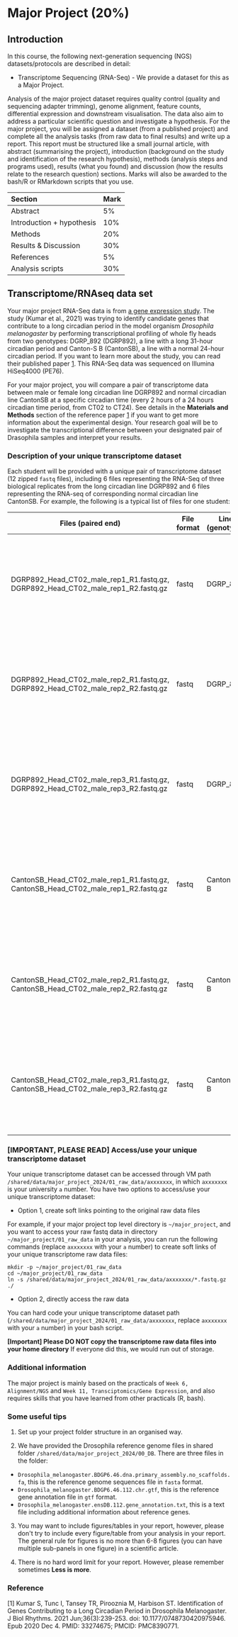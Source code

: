 # Major Project (20%)

## Introduction

In this course, the following next-generation sequencing (NGS) datasets/protocols are described in detail:

- Transcriptome Sequencing (RNA-Seq) - We provide a dataset for this as a Major Project. 

Analysis of the major project dataset requires quality control (quality and sequencing adapter trimming), genome alignment, feature counts, differential expression and downstream visualisation. The data also aim to address a particular scientific question and investigate a hypothesis. For the major project, you will be assigned a dataset (from a published project) and complete all the analysis tasks (from raw data to final results) and write up a report. This report must be structured like a small journal article, with abstract (summarising the project), introduction (background on the study and identification of the research hypothesis), methods (analysis steps and programs used), results (what you found) and discussion (how the results relate to the research question) sections. Marks will also be awarded to the bash/R or RMarkdown scripts that you use.

|Section                    |Mark |
|:--------------------------|:----|
|Abstract                   |5%   |
|Introduction + hypothesis  |10%  |
|Methods                    |20%  |
|Results & Discussion       |30%  |
|References                 |5%   |
|Analysis scripts           |30%  |

## Transcriptome/RNAseq data set

Your major project RNA-Seq data is from [a gene expression study](https://www.ncbi.nlm.nih.gov/geo/query/acc.cgi?acc=GSE155018). The study (Kumar et al., 2021) was trying to identify candidate genes that contribute to a long circadian period in the model organism *Drosophila melanogaster* by performing transcriptional profiling of whole fly heads from two genotypes: DGRP_892 (DGRP892), a line with a long 31-hour circadian period and Canton-S B (CantonSB), a line with a normal 24-hour circadian period. If you want to learn more about the study, you can read their published paper [1](https://www.ncbi.nlm.nih.gov/pmc/articles/PMC8390771/). This RNA-Seq data was sequenced on Illumina HiSeq4000 (PE76). 


For your major project, you will compare a pair of transcriptome data between male or female long circadian line DGRP892 and normal circadian line CantonSB at a specific circadian time (every 2 hours of a 24 hours circadian time period, from CT02 to CT24). See details in the **Materials and Methods** section of the reference paper [1](https://www.ncbi.nlm.nih.gov/pmc/articles/PMC8390771/) if you want to get more information about the experimental design. Your research goal will be to investigate the transcriptional difference between your designated pair of Drasophila samples and interpret your results. 

### Description of your unique transcriptome dataset

Each student will be provided with a unique pair of transcriptome dataset (12 zipped `fastq` files), including 6 files representing the RNA-Seq of three biological replicates from the long circadian line DGRP892 and 6 files representing the RNA-seq of corresponding normal circadian line CantonSB. For example, the following is a typical list of files for one student:

| Files (paired end)                                                                 | File format | Line (genotype) | Tissue | Circadian time | Sex  | Description of files                                                                               |
|------------------------------------------------------------------------------------|-------------|-----------------|--------|----------------|------|----------------------------------------------------------------------------------------------------|
| DGRP892_Head_CT02_male_rep1_R1.fastq.gz, DGRP892_Head_CT02_male_rep1_R2.fastq.gz   | fastq       | DGRP_892        | Head   | CT02           | male | Biological replicate 1 (rep1) of long circadian line DGRP_892 at 2 hours circadian time (CT02)     |
| DGRP892_Head_CT02_male_rep2_R1.fastq.gz, DGRP892_Head_CT02_male_rep2_R2.fastq.gz   | fastq       | DGRP_892        | Head   | CT02           | male | Biological replicate 2 (rep2) of long circadian line DGRP_892 at 2 hours circadian time (CT02)     |
| DGRP892_Head_CT02_male_rep3_R1.fastq.gz, DGRP892_Head_CT02_male_rep3_R2.fastq.gz   | fastq       | DGRP_892        | Head   | CT02           | male | Biological replicate 3 (rep3) of long circadian line DGRP_892 at 2 hours circadian time (CT02)     |
| CantonSB_Head_CT02_male_rep1_R1.fastq.gz, CantonSB_Head_CT02_male_rep1_R2.fastq.gz | fastq       | Canton-S B      | Head   | CT02           | male | Biological replicate 1 (rep1) of normal circadian line Canton-S B at 2 hours circadian time (CT02) |
| CantonSB_Head_CT02_male_rep2_R1.fastq.gz, CantonSB_Head_CT02_male_rep2_R2.fastq.gz | fastq       | Canton-S B      | Head   | CT02           | male | Biological replicate 2 (rep2) of normal circadian line Canton-S B at 2 hours circadian time (CT02) |
| CantonSB_Head_CT02_male_rep3_R1.fastq.gz, CantonSB_Head_CT02_male_rep3_R2.fastq.gz | fastq       | Canton-S B      | Head   | CT02           | male | Biological replicate 3 (rep3) of normal circadian line Canton-S B at 2 hours circadian time (CT02) |

### [**IMPORTANT, PLEASE READ**] Access/use your unique transcriptome dataset 

Your unique transcriptome dataset can be accessed through VM path `/shared/data/major_project_2024/01_raw_data/axxxxxxx`, in which `axxxxxxx` is your university `a` number. You have two options to access/use your unique transcriptome dataset:

- Option 1, create soft links pointing to the original raw data files

For example, if your major project top level directory is `~/major_project`, and you want to access your raw fastq data in directory `~/major_project/01_raw_data` in your analysis, you can run the following commands (replace `axxxxxxx` with your `a` number) to create soft links of your unique transcriptome raw data files:

```
mkdir -p ~/major_project/01_raw_data
cd ~/major_project/01_raw_data
ln -s /shared/data/major_project_2024/01_raw_data/axxxxxxx/*.fastq.gz ./
```

- Option 2, directly access the raw data

You can hard code your unique transcriptome dataset path (`/shared/data/major_project_2024/01_raw_data/axxxxxxx`, replace `axxxxxxx` with your `a` number) in your bash script.

**[Important] Please DO NOT copy the transcriptome raw data files into your home directory** If everyone did this, we would run out of storage.

### Additional information
The major project is mainly based on the practicals of `Week 6, Alignment/NGS` and `Week 11, Transciptomics/Gene Expression`, and also requires skills that you have learned from other practicals (R, bash).

### Some useful tips

1. Set up your project folder structure in an organised way.

2. We have provided the Drosophila reference genome files in shared folder `/shared/data/major_project_2024/00_DB`. There are three files in the folder:
+ `Drosophila_melanogaster.BDGP6.46.dna.primary_assembly.no_scaffolds.fa`, this is the reference genome sequences file in `fasta` format.
+ `Drosophila_melanogaster.BDGP6.46.112.chr.gtf`, this is the reference gene annotation file in `gtf` format.
+ `Drosophila_melanogaster.ensDB.112.gene_annotation.txt`, this is a text file including additional information about reference genes.

3. You may want to include figures/tables in your report, however, please don't try to include every figure/table from your analysis in your report. The general rule for figures is no more than 6-8 figures (you can have multiple sub-panels in one figure) in a scientific article.

4. There is no hard word limit for your report. However, please remember sometimes **Less is more**.

### Reference
[1] Kumar S, Tunc I, Tansey TR, Pirooznia M, Harbison ST. Identification of Genes Contributing to a Long Circadian Period in Drosophila Melanogaster. J Biol Rhythms. 2021 Jun;36(3):239-253. doi: 10.1177/0748730420975946. Epub 2020 Dec 4. PMID: 33274675; PMCID: PMC8390771. 
